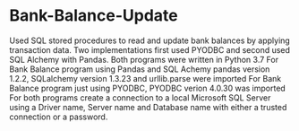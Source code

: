 # Bank-Balance-Update
Used SQL stored procedures to read and update bank balances by applying transaction data. Two implementations first used PYODBC and second used SQL Alchemy with Pandas.
Both programs were written in Python 3.7
For Bank Balance program using Pandas and SQL Achemy pandas version 1.2.2, SQLalchemy version 1.3.23 and urllib.parse were imported
For Bank Balance program just using PYODBC, PYODBC verion 4.0.30 was imported
For both programs create a connection to a local Microsoft SQL Server using a Driver name, Server name and Database name with either a trusted connection or a password.
